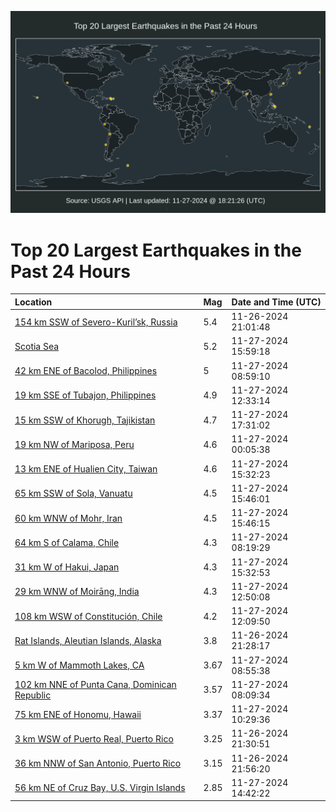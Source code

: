 ![Map](./map.png)

# Top 20 Largest Earthquakes in the Past 24 Hours

| Location | Mag | Date and Time (UTC) |
|:---|:---|:---|
| [154 km SSW of Severo-Kuril’sk, Russia](https://earthquake.usgs.gov/earthquakes/eventpage/us7000nuc0) | 5.4 | 11-26-2024 21:01:48 |
| [Scotia Sea](https://earthquake.usgs.gov/earthquakes/eventpage/us7000nuix) | 5.2 | 11-27-2024 15:59:18 |
| [42 km ENE of Bacolod, Philippines](https://earthquake.usgs.gov/earthquakes/eventpage/us7000nug7) | 5 | 11-27-2024 08:59:10 |
| [19 km SSE of Tubajon, Philippines](https://earthquake.usgs.gov/earthquakes/eventpage/us7000nuhy) | 4.9 | 11-27-2024 12:33:14 |
| [15 km SSW of Khorugh, Tajikistan](https://earthquake.usgs.gov/earthquakes/eventpage/us7000nuj7) | 4.7 | 11-27-2024 17:31:02 |
| [19 km NW of Mariposa, Peru](https://earthquake.usgs.gov/earthquakes/eventpage/us7000nue0) | 4.6 | 11-27-2024 00:05:38 |
| [13 km ENE of Hualien City, Taiwan](https://earthquake.usgs.gov/earthquakes/eventpage/us7000nuil) | 4.6 | 11-27-2024 15:32:23 |
| [65 km SSW of Sola, Vanuatu](https://earthquake.usgs.gov/earthquakes/eventpage/us7000nuir) | 4.5 | 11-27-2024 15:46:01 |
| [60 km WNW of Mohr, Iran](https://earthquake.usgs.gov/earthquakes/eventpage/us7000nuiu) | 4.5 | 11-27-2024 15:46:15 |
| [64 km S of Calama, Chile](https://earthquake.usgs.gov/earthquakes/eventpage/us7000nufp) | 4.3 | 11-27-2024 08:19:29 |
| [31 km W of Hakui, Japan](https://earthquake.usgs.gov/earthquakes/eventpage/us7000nuis) | 4.3 | 11-27-2024 15:32:53 |
| [29 km WNW of Moirāng, India](https://earthquake.usgs.gov/earthquakes/eventpage/us7000nuhz) | 4.3 | 11-27-2024 12:50:08 |
| [108 km WSW of Constitución, Chile](https://earthquake.usgs.gov/earthquakes/eventpage/us7000nuhu) | 4.2 | 11-27-2024 12:09:50 |
| [Rat Islands, Aleutian Islands, Alaska](https://earthquake.usgs.gov/earthquakes/eventpage/us7000nue7) | 3.8 | 11-26-2024 21:28:17 |
| [5 km W of Mammoth Lakes, CA](https://earthquake.usgs.gov/earthquakes/eventpage/nc75091226) | 3.67 | 11-27-2024 08:55:38 |
| [102 km NNE of Punta Cana, Dominican Republic](https://earthquake.usgs.gov/earthquakes/eventpage/pr2024332000) | 3.57 | 11-27-2024 08:09:34 |
| [75 km ENE of Honomu, Hawaii](https://earthquake.usgs.gov/earthquakes/eventpage/hv74543202) | 3.37 | 11-27-2024 10:29:36 |
| [3 km WSW of Puerto Real, Puerto Rico](https://earthquake.usgs.gov/earthquakes/eventpage/pr71466913) | 3.25 | 11-26-2024 21:30:51 |
| [36 km NNW of San Antonio, Puerto Rico](https://earthquake.usgs.gov/earthquakes/eventpage/pr71466928) | 3.15 | 11-26-2024 21:56:20 |
| [56 km NE of Cruz Bay, U.S. Virgin Islands](https://earthquake.usgs.gov/earthquakes/eventpage/pr71467003) | 2.85 | 11-27-2024 14:42:22 |
